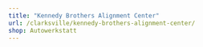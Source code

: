 ```yaml
---
title: "Kennedy Brothers Alignment Center"
url: /clarksville/kennedy-brothers-alignment-center/
shop: Autowerkstatt
---
```

